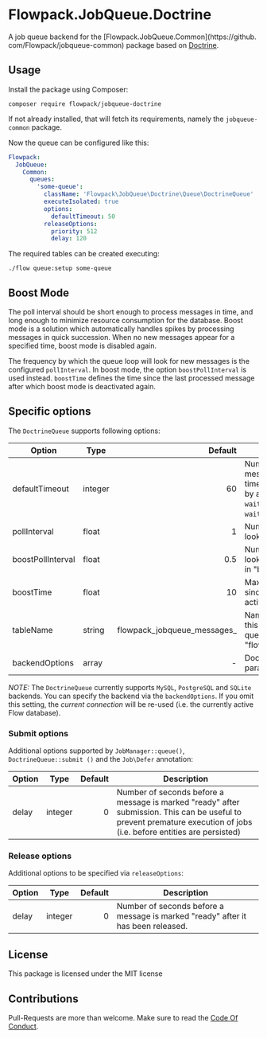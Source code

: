 # Flowpack.JobQueue.Doctrine

A job queue backend for the [Flowpack.JobQueue.Common](https://github.
com/Flowpack/jobqueue-common) package based on [Doctrine](http://www.doctrine-project.org/).

## Usage

Install the package using Composer:

```
composer require flowpack/jobqueue-doctrine
```

If not already installed, that will fetch its requirements, namely the 
`jobqueue-common` package.

Now the queue can be configured like this:

```yaml
Flowpack:
  JobQueue:
    Common:
      queues:
        'some-queue':
          className: 'Flowpack\JobQueue\Doctrine\Queue\DoctrineQueue'
          executeIsolated: true
          options:
            defaultTimeout: 50
          releaseOptions:
            priority: 512
            delay: 120
```

The required tables can be created executing:

```
./flow queue:setup some-queue
```

## Boost Mode

The poll interval should be short enough to process messages in time, and long
enough to minimize resource consumption for the database. Boost mode is a 
solution which automatically handles spikes by processing messages in quick 
succession. When no new messages appear for a specified time, boost mode is
disabled again.

The frequency by which the queue loop will look for new messages is the 
configured `pollInterval`. In boost mode, the option `boostPollInterval` is 
used instead. `boostTime` defines the time since the last processed message 
after which boost mode is deactivated again.

## Specific options

The `DoctrineQueue` supports following options:

| Option            | Type    |                                 Default | Description                                                                                                                                                             |
|-------------------|---------|----------------------------------------:|-------------------------------------------------------------------------------------------------------------------------------------------------------------------------|
| defaultTimeout    | integer |                                      60 | Number of seconds new messages are waited for before a timeout occurs, this is overridden by a "timeout" argument in the `waitAndTake()` and `waitAndReserve()` methods |
| pollInterval      | float   |                                       1 | Number of seconds between SQL lookups for new messages                                                                                                                  |
| boostPollInterval | float   |                                     0.5 | Number of seconds between SQL lookups for new messages when in "boost mode"                                                                                             |
| boostTime         | float   |                                      10 | Maximum number of seconds since last processed message to activate "boost mode"                                                                                         |
| tableName         | string  | flowpack_jobqueue_messages_<queue-name> | Name of the database table for this queue. By default this is the queue name prefixed with "flowpack_jobqueue_messages_"                                                |
| backendOptions    | array   |                                       - | Doctrine-specific connection params (see [Doctrine reference](http://doctrine-orm.readthedocs.io/projects/doctrine-dbal/en/latest/reference/configuration.html))        |

*NOTE:* The `DoctrineQueue` currently supports `MySQL`, `PostgreSQL` and 
`SQLite` backends. You can specify the backend via the `backendOptions`. If 
you omit this setting, the *current connection* will be re-used (i.e. the 
currently active Flow database).

### Submit options

Additional options supported by `JobManager::queue()`, `DoctrineQueue::submit
()` and the `Job\Defer` annotation:

| Option | Type    | Default | Description                                                                                                                                                           |
|--------|---------|--------:|-----------------------------------------------------------------------------------------------------------------------------------------------------------------------|
| delay  | integer |       0 | Number of seconds before a message is marked "ready" after submission. This can be useful to prevent premature execution of jobs (i.e. before entities are persisted) |

### Release options

Additional options to be specified via `releaseOptions`: 

| Option | Type    | Default | Description                                                                      |
|--------|---------|--------:|----------------------------------------------------------------------------------|
| delay  | integer |       0 | Number of seconds before a message is marked "ready" after it has been released. |

## License

This package is licensed under the MIT license

## Contributions

Pull-Requests are more than welcome. Make sure to read the [Code Of Conduct](CodeOfConduct.rst).
